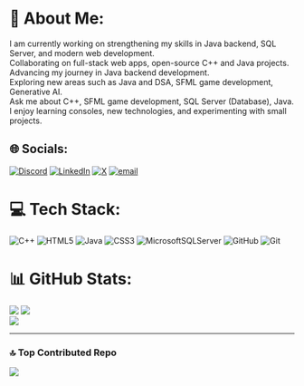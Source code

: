 # 💫 About Me:

I am currently working on strengthening my skills in Java backend, SQL Server, and modern web development.<br>Collaborating on full-stack web apps, open-source C++ and Java projects.<br>Advancing my journey in Java backend development.<br>Exploring new areas such as Java and DSA, SFML game development, Generative AI.<br>Ask me about C++, SFML game development, SQL Server (Database), Java.<br>I enjoy learning consoles, new technologies, and experimenting with small projects.

## 🌐 Socials:

[![Discord](https://img.shields.io/badge/Discord-%237289DA.svg?logo=discord&logoColor=white)](https://discord.gg/https://discord.gg/dwNMfhPn) [![LinkedIn](https://img.shields.io/badge/LinkedIn-%230077B5.svg?logo=linkedin&logoColor=white)](https://linkedin.com/in/www.linkedin.com/in/deepak-kumar-behera-44405133a) [![X](https://img.shields.io/badge/X-black.svg?logo=X&logoColor=white)](https://x.com/https://x.com/K7847Deepak) [![email](https://img.shields.io/badge/Email-D14836?logo=gmail&logoColor=white)](mailto:deepakkumardipu659@gmail.com)

# 💻 Tech Stack:

![C++](https://img.shields.io/badge/c++-%2300599C.svg?style=for-the-badge&logo=c%2B%2B&logoColor=white) ![HTML5](https://img.shields.io/badge/html5-%23E34F26.svg?style=for-the-badge&logo=html5&logoColor=white) ![Java](https://img.shields.io/badge/java-%23ED8B00.svg?style=for-the-badge&logo=openjdk&logoColor=white) ![CSS3](https://img.shields.io/badge/css3-%231572B6.svg?style=for-the-badge&logo=css3&logoColor=white) ![MicrosoftSQLServer](https://img.shields.io/badge/Microsoft%20SQL%20Server-CC2927?style=for-the-badge&logo=microsoft%20sql%20server&logoColor=white) ![GitHub](https://img.shields.io/badge/github-%23121011.svg?style=for-the-badge&logo=github&logoColor=white) ![Git](https://img.shields.io/badge/git-%23F05033.svg?style=for-the-badge&logo=git&logoColor=white)

# 📊 GitHub Stats:

![](https://github-readme-stats.vercel.app/api?username=Deepak-Kumar-784&theme=github_dark&hide_border=false&include_all_commits=true&count_private=true&card_width=400) ![](https://nirzak-streak-stats.vercel.app/?user=Deepak-Kumar-784&theme=github_dark&hide_border=false&card_width=400)<br>
![](https://github-readme-stats.vercel.app/api/top-langs/?username=Deepak-Kumar-784&theme=github_dark&hide_border=false&include_all_commits=true&count_private=true&layout=compact&card_width=420)

---

### 🔝 Top Contributed Repo

![](https://github-contributor-stats.vercel.app/api?username=Deepak-Kumar-784&limit=5&theme=dark&combine_all_yearly_contributions=true)
